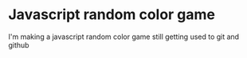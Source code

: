 # Javascript random color game
I'm making a javascript random color game still getting used to git and github